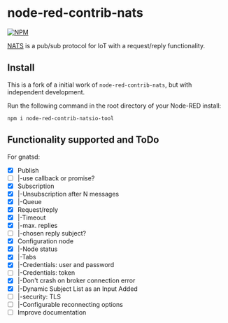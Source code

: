 node-red-contrib-nats
=====================

[![NPM](https://nodei.co/npm/node-red-contrib-natsio-tool.png?compact=true)](https://nodei.co/npm/node-red-contrib-natsio-tool/)

[NATS](http://www.nats.io/) is a pub/sub protocol for IoT with a request/reply functionality.

Install
-------

This is a fork of a initial work of `node-red-contrib-nats`,
but with independent development.

Run the following command in the root directory of your Node-RED install:

```
npm i node-red-contrib-natsio-tool
```

Functionality supported and ToDo
-------------------------------

For gnatsd:

- [x] Publish
- [ ] |-use callback or promise?
- [x] Subscription
- [x] |-Unsubscription after N messages
- [x] |-Queue
- [x] Request/reply
- [x] |-Timeout
- [x] |-max. replies
- [ ] |-chosen reply subject?
- [x] Configuration node
- [x] |-Node status
- [x] |-Tabs
- [x] |-Credentials: user and password
- [ ] |-Credentials: token
- [x] |-Don't crash on broker connection error
- [x] |-Dynamic Subject List as an Input Added
- [ ] |-security: TLS
- [ ] |-Configurable reconnecting options
- [ ] Improve documentation
